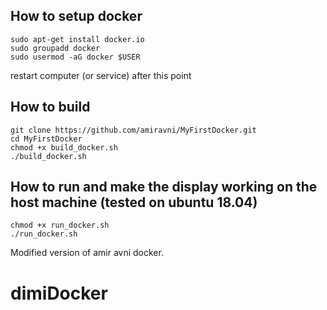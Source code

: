 
## How to setup docker
```
sudo apt-get install docker.io
sudo groupadd docker
sudo usermod -aG docker $USER
```
restart computer (or service) after this point

## How to build 
```
git clone https://github.com/amiravni/MyFirstDocker.git
cd MyFirstDocker
chmod +x build_docker.sh
./build_docker.sh
```

## How to run and make the display working on the host machine (tested on ubuntu 18.04)
```
chmod +x run_docker.sh
./run_docker.sh
```
Modified version of amir avni docker. 
# dimiDocker
